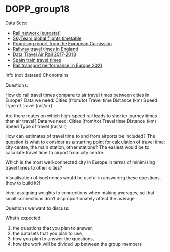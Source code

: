 # DOPP_group18

Data Sets:
 - [Rail network (eurostat) ](https://ec.europa.eu/eurostat/databrowser/explore/all/transp?lang=en&subtheme=rail.rail_pa&display=list&sort=category&extractionId=rail_pa_nbpass)
 - [SkyTeam global flights timetable ](https://services.skyteam.com/Timetable/Skyteam_Timetable.pdf?_ga=2.25666683.710666209.1702055361-974558943.1702055361)
 - [Promising report from the European Comission ](https://ec.europa.eu/regional_policy/sources/work/2023-rail-vs-air_en.pdf)
 - [Railway travel times in England](https://www.gov.uk/government/statistical-data-sets/connectivity-travel-time-indicators-for-rail-stations-con02)
 - [Data Travel Air Rail 2017-2018](https://figshare.com/articles/dataset/DATA_Travel_Time_Survey_AIR_RAIL_xlsx/6400832)
 - [Spain train travel times](https://data.renfe.com/dataset/horarios-de-alta-velocidad-larga-distancia-y-media-distancia/resource/25d6b043-9e47-4f99-bd91-edd51d782450)
 - [Rail transport performance in Europe 2021](https://cohesiondata.ec.europa.eu/dataset/Rail-transport-performance-in-Europe-2021/bp5k-ynxy/data_preview)

Info (not dataset)
Chonotrains

Questions:

How do rail travel times compare to air travel times between cities in Europe?
Data  we need:
Cities (from/to)
Travel time
Distance (km)
Speed
Type of travel (rail/air)

Are there routes on which high-speed rail leads to shorter journey times than air travel?
Data  we need:
Cities (from/to)
Travel time
Distance (km)
Speed
Type of travel (rail/air)

How can estimates of travel time to and from airports be included?
The question is what to consider as a starting point for calculation of travel time: city centre, the main station, other stations? The easiest would be to calculate travel time to airport from city centre. 


Which is the most well-connected city in Europe in terms of minimising travel times to other cities? 

 Visualisation of isochrones would be useful in answering these questions. (how to build it?)

Idea: assigning weights to connections when making averages, so that small connections don’t disproportionately affect the average

Questions we want to discuss: 


What’s expected: 
1. the questions that you plan to answer, 
2. the datasets that you plan to use, 
3. how you plan to answer the questions, 
4. how the work will be divided up between the group members

